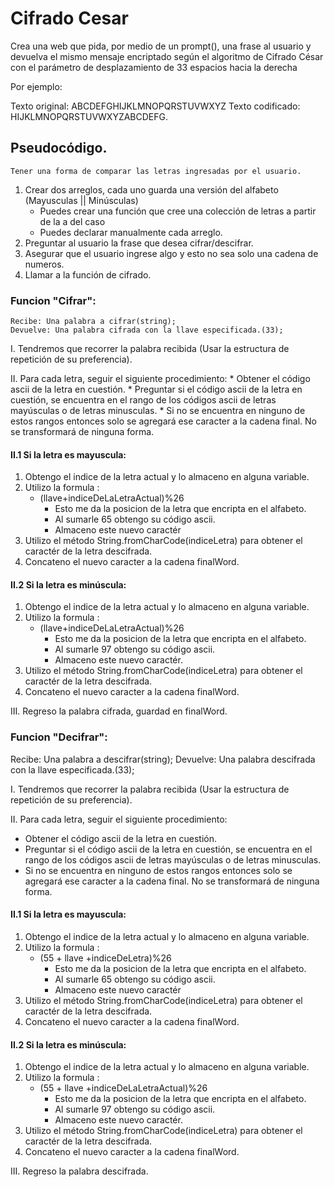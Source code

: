 # Cifrado Cesar
Crea una web que pida, por medio de un prompt(), una frase al usuario y devuelva el mismo mensaje encriptado según el algoritmo de Cifrado César con el parámetro de desplazamiento de 33 espacios hacia la derecha

Por ejemplo:

Texto original: ABCDEFGHIJKLMNOPQRSTUVWXYZ
Texto codificado: HIJKLMNOPQRSTUVWXYZABCDEFG.

## Pseudocódigo.

    Tener una forma de comparar las letras ingresadas por el usuario.
1. Crear dos arreglos, cada uno guarda una versión del alfabeto (Mayusculas || Minúsculas)
    * Puedes crear una función que cree una colección de letras a partir de la a del caso
    * Puedes declarar manualmente cada arreglo.
2. Preguntar al usuario la frase que desea cifrar/descifrar.
3. Asegurar que el usuario ingrese algo y esto no sea solo una cadena de numeros.
4. Llamar a la función de cifrado. 

### Funcion "Cifrar":
    Recibe: Una palabra a cifrar(string);
    Devuelve: Una palabra cifrada con la llave especificada.(33);
I. Tendremos que recorrer la palabra recibida (Usar la estructura de repetición de su preferencia).

II. Para cada letra, seguir el siguiente procedimiento: 
    *  Obtener el código ascii de la letra en cuestión.
    * Preguntar si el código ascii de la letra en cuestión, se encuentra en el rango de los códigos ascii de letras mayúsculas o de letras minusculas.
    * Si no se encuentra en ninguno de estos rangos entonces solo se agregará ese caracter a la cadena final. No se transformará de ninguna forma. 

#### II.1 Si la letra es mayuscula:
1. Obtengo el indice de la letra actual y lo almaceno en alguna variable.
2. Utilizo la formula : 
    * (llave+indiceDeLaLetraActual)%26 
        - Esto me da la posicion de la letra que encripta en el alfabeto.
        - Al sumarle 65 obtengo su código ascii. 
        - Almaceno este nuevo caractér
3. Utilizo el método String.fromCharCode(indiceLetra) para obtener el caractér de la letra descifrada.
4. Concateno el nuevo caracter a la cadena finalWord.

#### II.2 Si la letra es minúscula:
1. Obtengo el indice de la letra actual y lo almaceno en alguna variable.
2. Utilizo la formula : 
    * (llave+indiceDeLaLetraActual)%26 
        - Esto me da la posicion de la letra que encripta en el alfabeto.
        - Al sumarle 97 obtengo su código ascii. 
        - Almaceno este nuevo caractér.
3. Utilizo el método String.fromCharCode(indiceLetra) para obtener el caractér de la letra descifrada.
4. Concateno el nuevo caracter a la cadena finalWord.

III. Regreso la palabra cifrada, guardad en finalWord.

### Funcion "Decifrar":

Recibe: Una palabra a descifrar(string);
    Devuelve: Una palabra descifrada con la llave especificada.(33);

I. Tendremos que recorrer la palabra recibida (Usar la estructura de repetición de su preferencia).

II. Para cada letra, seguir el siguiente procedimiento: 
* Obtener el código ascii de la letra en cuestión.
* Preguntar si el código ascii de la letra en cuestión, se encuentra en el rango de los códigos ascii de letras mayúsculas o de letras minusculas.
* Si no se encuentra en ninguno de estos rangos entonces solo se agregará ese caracter a la cadena final. No se transformará de ninguna forma. 

#### II.1 Si la letra es mayuscula:
1. Obtengo el indice de la letra actual y lo almaceno en alguna variable.
2. Utilizo la formula : 
    * (55 + llave +indiceDeLetra)%26 
        - Esto me da la posicion de la letra que encripta en el alfabeto.
        - Al sumarle 65 obtengo su código ascii. 
        - Almaceno este nuevo caractér
3. Utilizo el método String.fromCharCode(indiceLetra) para obtener el caractér de la letra descifrada.
4. Concateno el nuevo caracter a la cadena finalWord.

#### II.2 Si la letra es minúscula:
1. Obtengo el indice de la letra actual y lo almaceno en alguna variable.
2. Utilizo la formula : 
    * (55 + llave +indiceDeLaLetraActual)%26 
        - Esto me da la posicion de la letra que encripta en el alfabeto.
        - Al sumarle 97 obtengo su código ascii. 
        - Almaceno este nuevo caractér.
3. Utilizo el método String.fromCharCode(indiceLetra) para obtener el caractér de la letra descifrada.
4. Concateno el nuevo caracter a la cadena finalWord.

III. Regreso la palabra descifrada.
